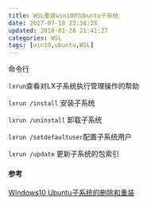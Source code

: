 ```yaml
---
title: WSL重装win10的Ubuntu子系统
date: 2017-07-18 23:34:28
updated: 2018-01-28 21:41:27categories: WSL
tags: [win10,ubuntu,WSL]
---
```


命令行

`lxrun`查看对LX子系统执行管理操作的帮助

`lxrun /install` 安装子系统

`lxrun /uninstall` 卸载子系统

`lxrun /setdefaultuser`配置子系统用户

`lxrun /update` 更新子系统的包索引

#### 参考

[Windows10 Ubuntu子系统的删除和重装](http://www.linuxdiyf.com/linux/24338.html)
